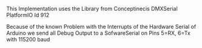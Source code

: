 
This Implementation uses the Library from Conceptinecis DMXSerial PlatformIO Id 912

Because of the known Problem with the Interrupts of the Hardware Serial of Arduino 
we send all Debug Output to a SofwareSerial on Pins 5=RX, 6=Tx with 115200 baud

